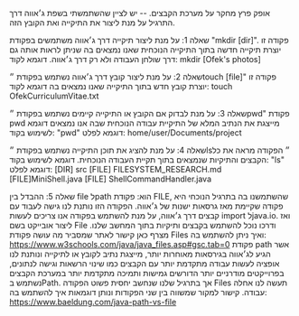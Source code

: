 אופק פרץ 
מחקר על מערכת הקבצים. -- יש לציין שהשתמשתי בשפת ג׳אווה דרך התרגיל על מנת ליצור את התיקייה ואת הקובץ הזה.

שאלה 1:
על מנת ליצור תיקייה דרך ג׳אווה משתמשים בפקודת "mkdir [dir]".
פקודה זו יוצרת תיקייה חדשה בתוך התיקייה הנוכחית שאנו נמצאים בה שניתן לראות אותה גם דרך שולחן העבודה ולא רק דרך ג׳אווה.
דוגמא לקוד:
mkdir [Ofek's photos]

שאלה 2:
על מנת ליצור קובץ דרך ג׳אווה נשתמש בפקודת ״touch [file]"
פקודה זו יוצרת קובץ חדש בתוך התיקייה שאנו נמצאים בה 
דוגמא לקוד:
touch OfekCurriculumVitae.txt


שאלה 3:
על מנת לבדוק אם הקובץ או התיקייה קיימים נשתמש בפקודת ״pwd" 
פקודת pwd מייצגת את הנתיב המלא של התיקיית עבודה הנוכחית שבה אנו נמצאים 
דוגמא לשימוש בקוד: "pwd"
דוגמא לפלט:
home/user/Documents/project

שאלה 4: 
על מנת להציג את תוכן התיקייה נשתמש בפקודת ״ls״
הפקודה מראה את כל הקבצים והתיקיות שנמצאים בתוך תקיית העבודה הנוכחית.
דוגמא לשימוש בקוד: 
"ls"
דוגמא לפלט:
[DIR] src
[FILE] FILESYSTEM_RESEARCH.md
[FILE]MiniShell.java
[FILE] ShellCommandHandler.java


שאלה 5:
ההבדל בין file לpath הוא:
פקודת FILE, שהשתמשנו בה בתרגיל הנוכחי היא פקודה שקיימת מאז גרסאות ישנות של ג׳אווה.
הפקודה הזו נותנת לנו גישה לעבוד עם קבצים דרך ג׳אווה, על מנת להשתמש בפקודה
אנו צריכים לעשות import לjava.io.
ואז ליצור אובייקט בשם File ודרכו נוכל להשתמש בקבצים ותיקיות בתוך המחשב שלנו.
מצרף כאן קישור לאתר שמסביר מה עושה פקודת Files ואיך ניתן להשתמש בה:
https://www.w3schools.com/java/java_files.asp#gsc.tab=0
פקודת path אשר הגיע לג׳אווה בגירסאות מאוחרות יותר,
מייצגת נתיב לקובץ או לתיקייה ונותנת לנו אופציה לעשות עבודה מתקדמת יותר עם הקבצים כמו שינוי הרשאות וגישה לנתונים, בפרוייקטים מודרניים יותר הדורשים גמישות ותמיכה מתקדמת יותר במערכת הקבצים נשתמש בPath.
אך בתרגיל שלנו שנחשב יחסית פשוט הפקודה Files תעשה לנו אחלה עבודה.
קישור למקור שמשווה בין שני הפקודות ונותן דוגמאות איך להשתמש בה: 
https://www.baeldung.com/java-path-vs-file

